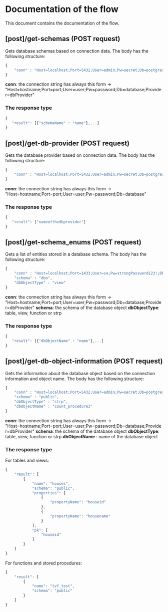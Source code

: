 # Documentation of the flow
This document contains the documentation of the flow.
## [post]/get-schemas (POST request)
Gets database schemas based on connection data.
The body has the following structure:
```javascript
{
    "conn" : "Host=localhost;Port=5432;User=admin;Pw=secret;Db=postgres;Provider=[mssql | postgres]"
}
```
**conn**: the connection string has always this form -> "Host=hostname;Port=port;User=user;Pw=password;Db=database;Provider=dbProvider"
### The response type
```javascript
{
   "result": [{"schemaName" : "name"},...]
}
```

## [post]/get-db-provider (POST request)
Gets the database provider based on connection data.
The body has the following structure:
```javascript
{
    "conn" : "Host=localhost;Port=5432;User=admin;Pw=secret;Db=postgres"
}
```
**conn**: the connection string has always this form -> "Host=hostname;Port=port;User=user;Pw=password;Db=database"
### The response type
```javascript
{
   "result": ["nameofthedbprovider"]
}
```

## [post]/get-schema_enums (POST request)
Gets a list of entities stored in a database schema.
The body has the following structure:
```javascript
{
    "conn" : "Host=localhost;Port=1433;User=sa;Pw=strongPassword123!;Db=master;Provider=[mssql | postgres]",
    "schema" : "dbo",
    "dbObjectType" : "view"
}
```
**conn**: the connection string has always this form -> "Host=hostname;Port=port;User=user;Pw=password;Db=database;Provider=dbProvider"
**schema**: the schema of the database object
**dbObjectType**: table, view, function or strp

### The response type
```javascript
{
   "result": [{"dbObjectName" : "name"},...]
}
```

## [post]/get-db-object-information (POST request)
Gets the information about the database object based on the connection information and object name.
The body has the following structure:
```javascript
{
    "conn" : "Host=localhost;Port=5432;User=admin;Pw=secret;Db=postgres;Provider=[mssql | postgres]",
    "schema" : "public",
    "dbObjectType" : "strp",
    "dbObjectName" : "count_procedure3"
}
```
**conn**: the connection string has always this form -> "Host=hostname;Port=port;User=user;Pw=password;Db=database;Provider=dbProvider"
**schema**: the schema of the database object
**dbObjectType**: table, view, function or strp
**dbObjectName** : name of the database object

### The response type
For tables and views:
```javascript
{
    "result": [
        {
            "name": "houses",
            "schema": "public",
            "properties": [
                {
                    "propertyName": "houseid"
                },
                {
                    "propertyName": "housename"
                }
            ],
            "pk": [
                "houseid"
            ]
        }
    ]
}
```
For functions and stored procedures:
```javascript
{
    "result": [
        {
            "name": "tvf_test",
            "schema": "public"
        }
    ]
}
```